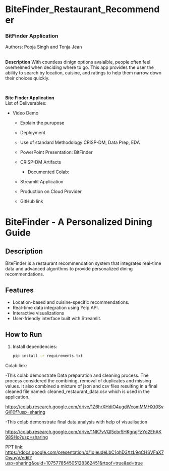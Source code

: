 # BiteFinder_Restaurant_Recommender
### BitFinder Application
Authors:  Pooja Singh and Tonja Jean <br>

<br> **Description**
With countless dinign options avaialble, people often feel overhelmed when deciding where to go. This app provides the user the ability to search by location, cuisine, and ratings to help them narrow down their choices quickly. <br>



<br>

**Bite Finder Application**
<br>
List of Deliverables: <br>
<body>
  
* Video Demo
    * Explain the purupose
    * Deployment
    * Use of standard Methodology CRISP-DM, Data Prep, EDA
  
  * PowerPoint Presentation:  BitFinder

  * CRISP-DM Artifacts
    * Documented Colab:

  * Streamlit Application
  * Production on Cloud Provider
  * GitHub link
  
</body>

# BiteFinder - A Personalized Dining Guide

## Description
BiteFinder is a restaurant recommendation system that integrates real-time data and advanced algorithms to provide personalized dining recommendations.

## Features
- Location-based and cuisine-specific recommendations.
- Real-time data integration using Yelp API.
- Interactive visualizations
- User-friendly interface built with Streamlit.

## How to Run
1. Install dependencies:
   ```bash
   pip install -r requirements.txt

Colab link:

-This colab demonstrate Data preparation and cleaning process. The process considered the combining, removal of duplicates and missing values. It also combined a mixture of json and csv files resulting in a final cleaned file named: cleaned_restaurant_data.csv which is used in the application.

https://colab.research.google.com/drive/1Z6hrXHdiO4ugdiVcomMMHXt0SvGil10f?usp=sharing

-This colab demonstrate final data analysis with help of visualisation

https://colab.research.google.com/drive/1NK7vVQl5cbr5HKgrajFzYo2EhAK98SHo?usp=sharing


PPT link:
https://docs.google.com/presentation/d/1oIeudeLbC1qhD3XzL9qCHSVFaX7OwuyV/edit?usp=sharing&ouid=107577854505128362451&rtpof=true&sd=true
